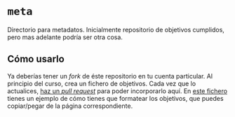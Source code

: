 `meta`
======

Directorio para metadatos. Inicialmente repositorio de objetivos
cumplidos, pero mas adelante podría ser otra cosa.

## Cómo usarlo

Ya deberías tener un *fork* de éste repositorio en tu cuenta particular. Al principio del curso, crea un fichero de objetivos. Cada vez que lo actualices, [haz un *pull request*](http://aprendegit.com/que-es-un-pull-request/) para poder incorporarlo aquí. En [este fichero](JJ.md) tienes un ejemplo de cómo tienes que formatear los objetivos, que puedes copiar/pegar de la página correspondiente.


